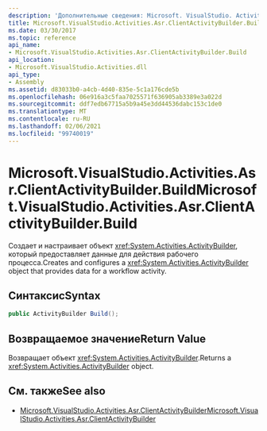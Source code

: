 ```yaml
---
description: 'Дополнительные сведения: Microsoft. VisualStudio. Activitys. ASR. Клиентактивитибуилдер. Build'
title: Microsoft.VisualStudio.Activities.Asr.ClientActivityBuilder.Build
ms.date: 03/30/2017
ms.topic: reference
api_name:
- Microsoft.VisualStudio.Activities.Asr.ClientActivityBuilder.Build
api_location:
- Microsoft.VisualStudio.Activities.dll
api_type:
- Assembly
ms.assetid: d83033b0-a4cb-4d40-835e-5c1a176cde5b
ms.openlocfilehash: 06e916a3c5faa7025571f636905ab3389e3a022d
ms.sourcegitcommit: ddf7edb67715a5b9a45e3dd44536dabc153c1de0
ms.translationtype: MT
ms.contentlocale: ru-RU
ms.lasthandoff: 02/06/2021
ms.locfileid: "99740019"
---
```

# <a name="microsoftvisualstudioactivitiesasrclientactivitybuilderbuild"></a><span data-ttu-id="dab53-103">Microsoft.VisualStudio.Activities.Asr.ClientActivityBuilder.Build</span><span class="sxs-lookup"><span data-stu-id="dab53-103">Microsoft.VisualStudio.Activities.Asr.ClientActivityBuilder.Build</span></span>

<span data-ttu-id="dab53-104">Создает и настраивает объект <xref:System.Activities.ActivityBuilder>, который предоставляет данные для действия рабочего процесса.</span><span class="sxs-lookup"><span data-stu-id="dab53-104">Creates and configures a <xref:System.Activities.ActivityBuilder> object that provides data for a workflow activity.</span></span>  
  
## <a name="syntax"></a><span data-ttu-id="dab53-105">Синтаксис</span><span class="sxs-lookup"><span data-stu-id="dab53-105">Syntax</span></span>  
  
```csharp  
public ActivityBuilder Build();
```  
  
## <a name="return-value"></a><span data-ttu-id="dab53-106">Возвращаемое значение</span><span class="sxs-lookup"><span data-stu-id="dab53-106">Return Value</span></span>  

 <span data-ttu-id="dab53-107">Возвращает объект <xref:System.Activities.ActivityBuilder>.</span><span class="sxs-lookup"><span data-stu-id="dab53-107">Returns a <xref:System.Activities.ActivityBuilder> object.</span></span>  
  
## <a name="see-also"></a><span data-ttu-id="dab53-108">См. также</span><span class="sxs-lookup"><span data-stu-id="dab53-108">See also</span></span>

- [<span data-ttu-id="dab53-109">Microsoft.VisualStudio.Activities.Asr.ClientActivityBuilder</span><span class="sxs-lookup"><span data-stu-id="dab53-109">Microsoft.VisualStudio.Activities.Asr.ClientActivityBuilder</span></span>](microsoft-visualstudio-activities-asr-clientactivitybuilder.md)
